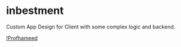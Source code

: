 # inbestment
Custom App Design for Client with some complex logic and backend.

[!Profhameed](https://github.com/profhameed)